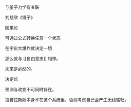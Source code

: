 与量子力学有关联

刘慈欣《镜子》

因果论

可通过公式转换任意一个状态

在宇宙大爆炸就决定一切

那么就与 [[自由意志]] 相悖。

未来是必然的。 

决定论

预测与改变不可同时存在。

拉普拉斯妖本身不在这个系统里，否则考虑自己会产生无线递归。 

